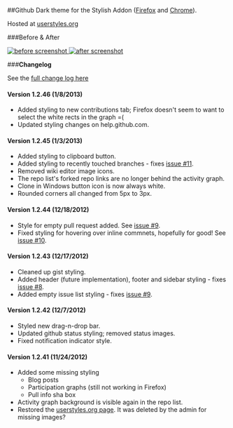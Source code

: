 ##Github Dark theme for the Stylish Addon ([Firefox](https://addons.mozilla.org/en-US/firefox/addon/2108/) and [Chrome](https://chrome.google.com/extensions/detail/fjnbnpbmkenffdnngjfgmeleoegfcffe)).

Hosted at [userstyles.org](http://userstyles.org/styles/37035)

###Before & After

 [ ![before screenshot](http://mottie.github.com/Github-Dark/images/before_th.jpg) ](http://mottie.github.com/Github-Dark/images/before.jpg)
 [ ![after screenshot](http://mottie.github.com/Github-Dark/images/after_th.jpg) ](http://mottie.github.com/Github-Dark/images/after.jpg)

###**Changelog**

See the [full change log here](https://github.com/Mottie/Github-Dark/wiki)

#### Version 1.2.46 (1/8/2013)

* Added styling to new contributions tab; Firefox doesn't seem to want to select the white rects in the graph =(
* Updated styling changes on help.github.com.

#### Version 1.2.45 (1/3/2013)

* Added styling to clipboard button.
* Added styling to recently touched branches - fixes [issue #11](https://github.com/Mottie/Github-Dark/issues/11).
* Removed wiki editor image icons.
* The repo list's forked repo links are no longer behind the activity graph.
* Clone in Windows button icon is now always white.
* Rounded corners all changed from 5px to 3px.

#### Version 1.2.44 (12/18/2012)

* Style for empty pull request added. See [issue #9](https://github.com/Mottie/Github-Dark/issues/9).
* Fixed styling for hovering over inline commnets, hopefully for good! See [issue #10](https://github.com/Mottie/Github-Dark/issues/10).

#### Version 1.2.43 (12/17/2012)

* Cleaned up gist styling.
* Added header (future implementation), footer and sidebar styling - fixes [issue #8](https://github.com/Mottie/Github-Dark/issues/8).
* Added empty issue list styling - fixes [issue #9](https://github.com/Mottie/Github-Dark/issues/9).

#### Version 1.2.42 (12/7/2012)

* Styled new drag-n-drop bar.
* Updated github status styling; removed status images.
* Fixed notification indicator style.

#### Version 1.2.41 (11/24/2012)

* Added some missing styling
  * Blog posts
  * Participation graphs (still not working in Firefox)
  * Pull info sha box
* Activity graph background is visible again in the repo list.
* Restored the [userstyles.org page](http://userstyles.org/styles/37035/github-dark). It was deleted by the admin for missing images?
